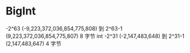 # BigInt 
 -2^63 (-9,223,372,036,854,775,808) 到 2^63-1 (9,223,372,036,854,775,807)
 8 字节
 int 
  -2^31 (-2,147,483,648) 到 2^31-1 (2,147,483,647)
  4 字节